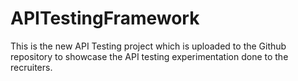 # APITestingFramework

This is the new API Testing project which is uploaded to the Github repository to showcase the API testing experimentation done to the recruiters.
